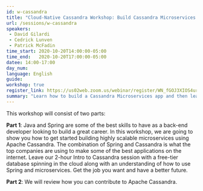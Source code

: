 ```yaml
---
id: w-cassandra
title: "Cloud-Native Cassandra Workshop: Build Cassandra Microservices with Spring"
url: /sessions/w-cassandra
speakers:
 - David Gilardi
 - Cedrick Lunven
 - Patrick McFadin  
time_start: 2020-10-20T14:00:00-05:00
time_end:   2020-10-20T17:00:00-05:00
datee: 14:00-17:00
day_num: 
language: English
guide: 
workshop: true
register_link: https://us02web.zoom.us/webinar/register/WN_fGOJ3XIOS4urzV7L26CDLw
summary: "Learn how to build a Cassandra Microservices app and then learn how you can contribute to the Apache Cassandra project."
---
```


This workshop will consist of two parts:

**Part 1**: Java and Spring are some of the best skills to have as a back-end developer looking to build a great career. In this workshop, we are going to show you how to get started building highly scalable microservices using Apache Cassandra. The combination of Spring and Cassandra is what the top companies are using to make some of the best applications on the internet. Leave our 2-hour Intro to Cassandra session with a free-tier database spinning in the cloud along with an understanding of how to use Spring and microservices. Get the job you want and have a better future.

**Part 2**: We will review how you can contribute to Apache Cassandra.